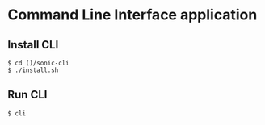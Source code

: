 # Command Line Interface application

## Install CLI

```
$ cd ()/sonic-cli
$ ./install.sh
```

## Run CLI

```
$ cli
```
